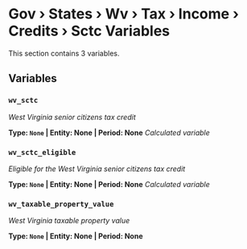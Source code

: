 # Gov › States › Wv › Tax › Income › Credits › Sctc Variables

This section contains 3 variables.

## Variables

### `wv_sctc`
*West Virginia senior citizens tax credit*

**Type: `None` | Entity: None | Period: None**
*Calculated variable*

### `wv_sctc_eligible`
*Eligible for the West Virginia senior citizens tax credit*

**Type: `None` | Entity: None | Period: None**
*Calculated variable*

### `wv_taxable_property_value`
*West Virginia taxable property value*

**Type: `None` | Entity: None | Period: None**
